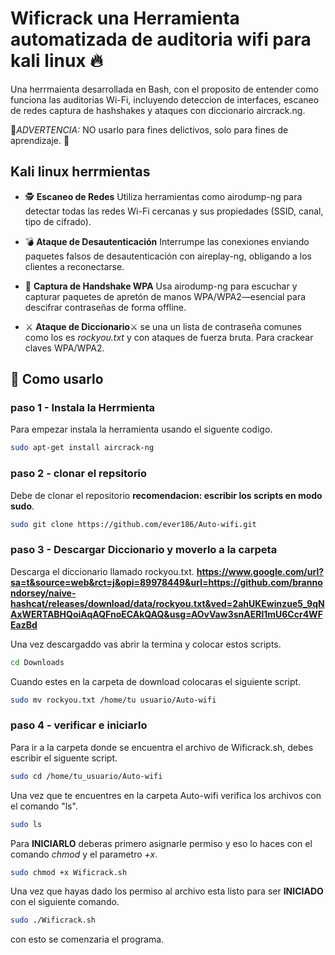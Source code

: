 # Wificrack una Herramienta automatizada de auditoria wifi para kali linux 🔥

Una herrmaienta desarrollada en Bash, con el proposito de entender como funciona las auditorias Wi-Fi, incluyendo deteccion de interfaces, escaneo de redes captura de hashshakes y ataques con diccionario aircrack.ng.

🚨*ADVERTENCIA:* NO usarlo para fines delictivos, solo para fines de aprendizaje. 🚨

## Kali linux herrmientas

- 🕵 **Escaneo de Redes**
Utiliza herramientas como airodump-ng para detectar todas las redes Wi-Fi cercanas y sus propiedades (SSID, canal, tipo de cifrado).

- 💣 **Ataque de Desautenticación**
Interrumpe las conexiones enviando paquetes falsos de desautenticación con aireplay-ng, obligando a los clientes a reconectarse.

- 📡 **Captura de Handshake WPA**
Usa airodump-ng para escuchar y capturar paquetes de apretón de manos WPA/WPA2—esencial para descifrar contraseñas de forma offline.

- ⚔️ **Ataque de Diccionario**⚔
se una un lista de contraseña comunes como los es *rockyou.txt* y con ataques de fuerza bruta. Para crackear claves WPA/WPA2.

## 📍 Como usarlo 

### paso 1 - Instala la Herrmienta

Para empezar instala la herramienta usando el siguente codigo.
```bash
sudo apt-get install aircrack-ng
```

### paso 2 - clonar el repsitorio 

Debe de clonar el repositorio **recomendacion: escribir los scripts en modo sudo**.
```bash
sudo git clone https://github.com/ever186/Auto-wifi.git
```

### paso 3 - Descargar Diccionario y moverlo a la carpeta

Descarga el diccionario llamado rockyou.txt.
**https://www.google.com/url?sa=t&source=web&rct=j&opi=89978449&url=https://github.com/brannondorsey/naive-hashcat/releases/download/data/rockyou.txt&ved=2ahUKEwinzue5_9qNAxWERTABHQoiAqAQFnoECAkQAQ&usg=AOvVaw3snAERl1mU6Ccr4WFEazBd**

Una vez descargaddo vas abrir la termina y colocar estos scripts.
```bash
cd Downloads
```
Cuando estes en la carpeta de download colocaras el siguiente script.
```bash
sudo mv rockyou.txt /home/tu usuario/Auto-wifi
```

### paso 4 - verificar e iniciarlo

Para ir a la carpeta donde se encuentra el archivo de Wificrack.sh, debes escribir el siguente script.

```bash
sudo cd /home/tu_usuario/Auto-wifi
```
Una vez que te encuentres en la carpeta Auto-wifi verifica los archivos con el comando "ls".

```bash
sudo ls
```
Para **INICIARLO** deberas primero asignarle permiso y eso lo haces con el comando *chmod* y el parametro *+x*.

```bash
sudo chmod +x Wificrack.sh
```
Una vez que hayas dado los permiso al archivo esta listo para ser **INICIADO** con el siguiente comando.

```bash
sudo ./Wificrack.sh
```
con esto se comenzaria el programa.















